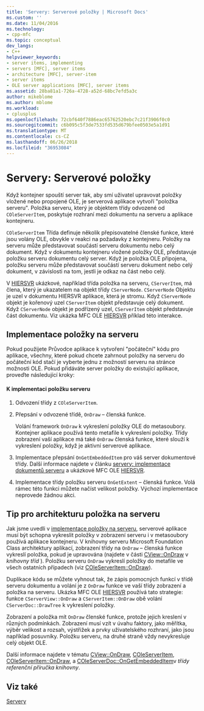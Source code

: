 ```yaml
---
title: 'Servery: Serverové položky | Microsoft Docs'
ms.custom: ''
ms.date: 11/04/2016
ms.technology:
- cpp-mfc
ms.topic: conceptual
dev_langs:
- C++
helpviewer_keywords:
- server items, implementing
- servers [MFC], server items
- architecture [MFC], server-item
- server items
- OLE server applications [MFC], server items
ms.assetid: 28ba81a1-726a-4728-a52d-68bc7efd5a3c
author: mikeblome
ms.author: mblome
ms.workload:
- cplusplus
ms.openlocfilehash: 72cbf640f7886eac65762520ebc7c21f3906f0c0
ms.sourcegitcommit: c6b095c5f3de7533fd535d679bfee0503e5a1d91
ms.translationtype: MT
ms.contentlocale: cs-CZ
ms.lasthandoff: 06/26/2018
ms.locfileid: "36953084"
---
```

# <a name="servers-server-items"></a>Servery: Serverové položky
Když kontejner spouští server tak, aby smí uživatel upravovat položky vložené nebo propojené OLE, je serverová aplikace vytvoří "položka serveru". Položka serveru, který je objektem třídy odvozené od `COleServerItem`, poskytuje rozhraní mezi dokumentu na serveru a aplikace kontejneru.  
  
 `COleServerItem` Třída definuje několik přepisovatelné členské funkce, které jsou volány OLE, obvykle v reakci na požadavky z kontejneru. Položky na serveru může představovat součástí serveru dokumentu nebo celý dokument. Když v dokumentu kontejneru vložené položky OLE, představuje položku serveru dokumentu celý server. Když je položka OLE připojena, položku serveru může představovat součástí serveru dokument nebo celý dokument, v závislosti na tom, jestli je odkaz na část nebo celý.  
  
 V [HIERSVR](../visual-cpp-samples.md) ukázkové, například třída položka na serveru, `CServerItem`, má člena, který je ukazatelem na objekt třídy `CServerNode`. `CServerNode` Objektu je uzel v dokumentu HIERSVR aplikace, která je stromu. Když `CServerNode` objekt je kořenový uzel `CServerItem` objekt představuje celý dokument. Když `CServerNode` objekt je podřízený uzel, `CServerItem` objekt představuje část dokumentu. Viz ukázka MFC OLE [HIERSVR](../visual-cpp-samples.md) příklad této interakce.  
  
##  <a name="_core_implementing_server_items"></a> Implementace položky na serveru  
 Pokud použijete Průvodce aplikace k vytvoření "počáteční" kódu pro aplikace, všechny, které pokud chcete zahrnout položky na serveru do počáteční kód stačí je vyberte jednu z možností serveru na stránce možnosti OLE. Pokud přidáváte server položky do existující aplikace, proveďte následující kroky:  
  
#### <a name="to-implement-a-server-item"></a>K implementaci položku serveru  
  
1.  Odvození třídy z `COleServerItem`.  
  
2.  Přepsání v odvozené třídě, `OnDraw` – členská funkce.  
  
     Volání framework `OnDraw` k vykreslení položky OLE do metasoubory. Kontejner aplikace používá tento metafile k vykreslení položky. Třídy zobrazení vaší aplikace má také `OnDraw` členská funkce, které slouží k vykreslení položky, když je aktivní serverové aplikace.  
  
3.  Implementace přepsání `OnGetEmbeddedItem` pro váš server dokumentové třídy. Další informace najdete v článku [servery: implementace dokumentů serveru](../mfc/servers-implementing-server-documents.md) a ukázkové MFC OLE [HIERSVR](../visual-cpp-samples.md).  
  
4.  Implementace třídy položku serveru `OnGetExtent` – členská funkce. Volá rámec této funkci můžete načíst velikost položky. Výchozí implementace neprovede žádnou akci.  
  
##  <a name="_core_a_tip_for_server.2d.item_architecture"></a> Tip pro architekturu položka na serveru  
 Jak jsme uvedli v [implementace položky na serveru](#_core_implementing_server_items), serverové aplikace musí být schopna vykreslit položky v zobrazení serveru i v metasoubory používá aplikace kontejneru. V knihovny serveru Microsoft Foundation Class architektury aplikací, zobrazení třídy na `OnDraw` – členská funkce vykreslí položka, pokud je upravována (najdete v části [CView::OnDraw](../mfc/reference/cview-class.md#ondraw) v *knihovny tříd* ). Položku serveru `OnDraw` vykreslí položky do metafile ve všech ostatních případech (viz [COleServerItem::OnDraw](../mfc/reference/coleserveritem-class.md#ondraw)).  
  
 Duplikace kódu se můžete vyhnout tak, že zápis pomocných funkcí v třídě serveru dokumentu a volání je z `OnDraw` funkce ve vaší třídy zobrazení a položka na serveru. Ukázka MFC OLE [HIERSVR](../visual-cpp-samples.md) používá tato strategie: funkce `CServerView::OnDraw` a `CServerItem::OnDraw` obě volání `CServerDoc::DrawTree` k vykreslení položky.  
  
 Zobrazení a položka mít `OnDraw` členské funkce, protože jejich kreslení v různých podmínkách. Zobrazení musí vzít v úvahu faktory, jako měřítka, výběr velikost a rozsah, výstřižek a prvky uživatelského rozhraní, jako jsou například posuvníky. Položku serveru, na druhé straně vždy nevykresluje celý objekt OLE.  
  
 Další informace najdete v tématu [CView::OnDraw](../mfc/reference/cview-class.md#ondraw), [COleServerItem](../mfc/reference/coleserveritem-class.md), [COleServerItem::OnDraw](../mfc/reference/coleserveritem-class.md#ondraw), a [COleServerDoc::OnGetEmbeddedItem](../mfc/reference/coleserverdoc-class.md#ongetembeddeditem)v *třídy referenční příručka knihovny*.  
  
## <a name="see-also"></a>Viz také  
 [Servery](../mfc/servers.md)

